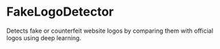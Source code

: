 # FakeLogoDetector
Detects fake or counterfeit website logos by comparing them with official logos using deep learning.
